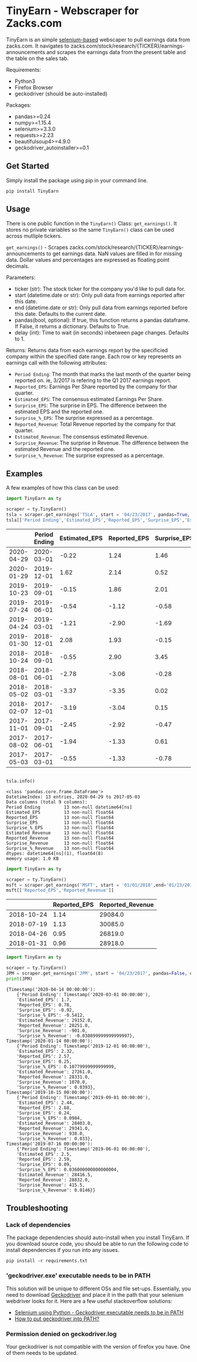 # TinyEarn - Webscraper for Zacks.com

TinyEarn is an simple [selenium-based](https://selenium-python.readthedocs.io/) webscaper to pull earnings data from zacks.com. It navigates to zacks.com/stock/research/{TICKER}/earnings-announcements and scrapes the earnings data from the present table and the table on the sales tab.

Requirements:
* Python3
* Firefox Browser
* geckodriver (should be auto-installed)

Packages:
* pandas>=0.24
* numpy>=1.15.4
* selenium>=3.3.0
* requests>=2.23
* beautifulsoup4>=4.9.0
* geckodriver_autoinstaller>=0.1

## Get Started
Simply install the package using pip in your command line.

``pip install TinyEarn``

## Usage

There is one public function in the ``TinyEarn()`` Class: ``get_earnings()``. It stores no private variables so the same ``TinyEarn()`` class can be used across mutliple tickers.

``get_earnings()``  - Scrapes zacks.com/stock/research/{TICKER}/earnings-announcements to get earnings data. NaN values are filled in for missing data. Dollar values and percentages are expressed as floating point decimals.

Parameters:
* ticker (str): The stock ticker for the company you'd like to pull data for.
* start (datetime.date or str): Only pull data from earnings reported after this date.
* end (datetime.date or str): Only pull data from earnings reported before this date. Defaults to the current date.
* pandas(bool, optional): If true, this function returns a pandas dataframe. If False, it returns a dictionary. Defaults to True.
* delay (int): Time to wait (in seconds) inbetween page changes. Defaults to 1.

Returns:
    Returns data from each earnings report by the specificied company within the specified date range. Each row or key represents an earnings call with the following attributes:
*   `Period Ending`: The month that marks the last month of the quarter being reported on. ie, 3/2017 is refering to the Q1 2017 earnings report.
*   `Reported_EPS`: Earnings Per Share reported by the company for thar quarter.
*   `Estimated_EPS`: The consensus estimated Earnings Per Share.
*   `Surprise_EPS`: The surprise in EPS. The difference between the estimated EPS and the reported one.
*   `Surprise_%_EPS`: The surprise expressed as a percentage.
*   `Reported_Revenue`: Total Revenue reported by the company for that quarter.
*   `Estimated_Revenue`: The consensus estimated Revenue.
*   `Surprise_Revenue`: The surprise in Revenue. The difference between the estimated Revenue and the reported one.
*   `Surprise_%_Revenue`: The surprise expressed as a percentage.



## Examples

A few examples of how this class can be used:

``` python
import TinyEarn as ty

scraper = ty.TinyEarn()
tsla = scraper.get_earnings('TSLA', start = '04/23/2017', pandas=True, delay=0) # Get earnings from April 23rd 2017 to today.
tsla[['Period Ending','Estimated_EPS','Reported_EPS','Surprise_EPS','Estimated_Revenue','Reported_Revenue','','']]

```

|            | Period Ending | Estimated_EPS | Reported_EPS | Surprise_EPS | Estimated_Revenue | Reported_Revenue |
|------------|---------------|---------------|--------------|--------------|-------------------|------------------|
| 2020-04-29 | 2020-03-01    | -0.22         | 1.24         | 1.46         | 5374.87           | 5985.00          |
| 2020-01-29 | 2019-12-01    | 1.62          | 2.14         | 0.52         | 7046.82           | 7384.00          |
| 2019-10-23 | 2019-09-01    | -0.15         | 1.86         | 2.01         | 6517.00           | 6303.00          |
| 2019-07-24 | 2019-06-01    | -0.54         | -1.12        | -0.58        | 6375.49           | 6349.68          |
| 2019-04-24 | 2019-03-01    | -1.21         | -2.90        | -1.69        | 5778.73           | 4541.46          |
| 2019-01-30 | 2018-12-01    | 2.08          | 1.93         | -0.15        | 7139.45           | 7225.87          |
| 2018-10-24 | 2018-09-01    | -0.55         | 2.90         | 3.45         | 5666.67           | 6824.41          |
| 2018-08-01 | 2018-06-01    | -2.78         | -3.06        | -0.28        | 3802.96           | 4002.23          |
| 2018-05-02 | 2018-03-01    | -3.37         | -3.35        | 0.02         | 3169.77           | 3408.75          |
| 2018-02-07 | 2017-12-01    | -3.19         | -3.04        | 0.15         | 3298.70           | 3288.25          |
| 2017-11-01 | 2017-09-01    | -2.45         | -2.92        | -0.47        | 2916.96           | 2984.68          |
| 2017-08-02 | 2017-06-01    | -1.94         | -1.33        | 0.61         | 2548.22           | 2789.56          |
| 2017-05-03 | 2017-03-01    | -0.55         | -1.33        | -0.78        | 2561.14           | 2696.27          |





``` python

tsla.info()

```


```console
<class 'pandas.core.frame.DataFrame'>
DatetimeIndex: 13 entries, 2020-04-29 to 2017-05-03
Data columns (total 9 columns):
Period Ending         13 non-null datetime64[ns]
Estimated_EPS         13 non-null float64
Reported_EPS          13 non-null float64
Surprise_EPS          13 non-null float64
Surprise_%_EPS        13 non-null float64
Estimated_Revenue     13 non-null float64
Reported_Revenue      13 non-null float64
Surprise_Revenue      13 non-null float64
Surprise_%_Revenue    13 non-null float64
dtypes: datetime64[ns](1), float64(8)
memory usage: 1.0 KB

```

``` python
import TinyEarn as ty

scraper = ty.TinyEarn()
msft = scraper.get_earnings('MSFT', start = '01/01/2018',end='01/23/2019', delay=0)
msft[['Reported_EPS','Reported_Revenue']]

```
|            | Reported_EPS | Reported_Revenue |
|------------|--------------|------------------|
| 2018-10-24 | 1.14         | 29084.0          |
| 2018-07-19 | 1.13         | 30085.0          |
| 2018-04-26 | 0.95         | 26819.0          |
| 2018-01-31 | 0.96         | 28918.0          |



``` python
import TinyEarn as ty

scraper = ty.TinyEarn()
JPM = scraper.get_earnings('JPM', start = '04/23/2017', pandas=False, delay=0) #Testing Return as Dict
print(JPM)

```


``` console
{Timestamp('2020-04-14 00:00:00'):
	{'Period Ending': Timestamp('2020-03-01 00:00:00'),
	'Estimated_EPS': 1.7,
	'Reported_EPS': 0.78,
	'Surprise_EPS': -0.92,
	'Surprise_%_EPS': -0.5412,
	'Estimated_Revenue': 29152.0,
	'Reported_Revenue': 28251.0,
	'Surprise_Revenue': -901.0,
	'Surprise_%_Revenue': -0.030899999999999997},
Timestamp('2020-01-14 00:00:00'):
	{'Period Ending': Timestamp('2019-12-01 00:00:00'),
	'Estimated_EPS': 2.32,
	'Reported_EPS': 2.57,
	'Surprise_EPS': 0.25,
	'Surprise_%_EPS': 0.10779999999999999,
	'Estimated_Revenue': 27261.0,
	'Reported_Revenue': 28331.0,
	'Surprise_Revenue': 1070.0,
	'Surprise_%_Revenue': 0.0393},
Timestamp('2019-10-15 00:00:00'):
	{'Period Ending': Timestamp('2019-09-01 00:00:00'),
	'Estimated_EPS': 2.44,
	'Reported_EPS': 2.68,
	'Surprise_EPS': 0.24,
	'Surprise_%_EPS': 0.0984,
	'Estimated_Revenue': 28403.0,
	'Reported_Revenue': 29341.0,
	'Surprise_Revenue': 938.0,
	'Surprise_%_Revenue': 0.033},
Timestamp('2019-07-16 00:00:00'):
	{'Period Ending': Timestamp('2019-06-01 00:00:00'),
	'Estimated_EPS': 2.5,
	'Reported_EPS': 2.59,
	'Surprise_EPS': 0.09,
	'Surprise_%_EPS': 0.036000000000000004,
	'Estimated_Revenue': 28416.5,
	'Reported_Revenue': 28832.0,
	'Surprise_Revenue': 415.5,
	'Surprise_%_Revenue': 0.0146}}

```

## Troubleshooting
### Lack of dependencies
The package dependencies should auto-install when you install TinyEarn. If you download source code, you should be able to run the following code to install dependencies if you run into any issues.

`` pip install -r requirements.txt ``

###  'geckodriver.exe' executable needs to be in PATH
This solution will be unique to different OSs and file set-ups. Essentially, you need to download [Geckodriver](https://github.com/mozilla/geckodriver/releases)
 and place it in the path that your selenium webdriver looks for it.
 Here are a few useful stackoverflow solutions:
 * [Selenium using Python - Geckodriver executable needs to be in PATH](https://stackoverflow.com/questions/40208051/selenium-using-python-geckodriver-executable-needs-to-be-in-path)
 * [How to put geckodriver into PATH?](http://stackoverflow.com/questions/40388503/how-to-put-geckodriver-into-path)

### Permission denied on geckodriver.log
Your geckodriver is not compatible with the version of firefox you have. One of them needs to be updated.
